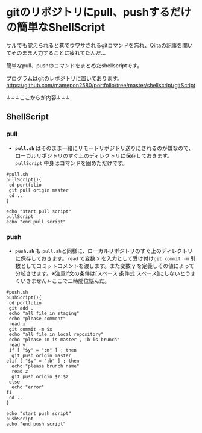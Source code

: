 
# gitのリポジトリにpull、pushするだけの簡単なShellScript

サルでも覚えられると巷でウワサされるgitコマンドを忘れ、Qiitaの記事を開いてそのまま入力することに疲れてたんだ…

簡単なpull、pushのコマンドをまとめたshellscriptです。

プログラムはgitのレポジトリに置いてあります。
https://github.com/mamepon2580/portfolio/tree/master/shellscript/gitScript

↓↓↓ここからが内容↓↓↓

## ShellScript

### pull

- **`pull.sh`** はそのまま一緒にリモートリポジトリ送りにされるのが嫌なので、ローカルリポジトリのすぐ上のディレクトリに保存しておきます。`pullScript` 中身はコマンドを固めただけです。

```shell
#pull.sh
pullScript(){
 cd portfolio
 git pull origin master
 cd ..
}

echo "start pull script"
pullScript
echo "end pull script"
```

### push

- **`push.sh`** も `pull.sh`と同様に、ローカルリポジトリのすぐ上のディレクトリに保存しておきます。`read` で変数 x を入力として受け付け`git commit -m` 引数としてコミットコメントを渡します。また変数 y を定義しその値によって分岐させます。※注意if文の条件は[スペース 条件式 スペース]にしないとうまくいきません←ここで二時間位悩んだ。

```shell
#push.sh
pushScript(){
 cd portfolio
 git add .
 echo "all file in staging"
 echo "please comment"
 read x
 git commit -m $x
 echo "all file in local repository"
 echo "please :m is master , :b is brunch"
 read y
 if [ "$y" = ":m" ] ; then
  git push origin master
elif [ "$y" = ":b" ] ; then
  echo "please brunch name"
  read z
  git push origin $z:$z
 else
  echo "error"
fi
 cd ..
}

echo "start push script"
pushScript
echo "end push script"
